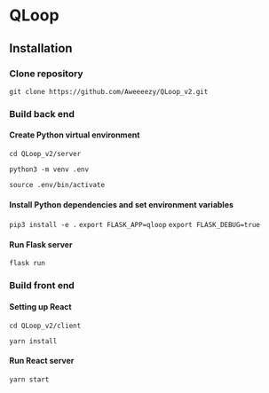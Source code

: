 QLoop
=========================

Installation
-------------------------

### Clone repository ###
`git clone https://github.com/Aweeeezy/QLoop_v2.git`

### Build back end ###

#### Create Python virtual environment ####
`cd QLoop_v2/server`

`python3 -m venv .env`

`source .env/bin/activate`

#### Install Python dependencies and set environment variables ####
`pip3 install -e .`
`export FLASK_APP=qloop`
`export FLASK_DEBUG=true`

#### Run Flask server ####
`flask run`

### Build front end ###

#### Setting up React ####
`cd QLoop_v2/client`

`yarn install`

#### Run React server ####
`yarn start`

